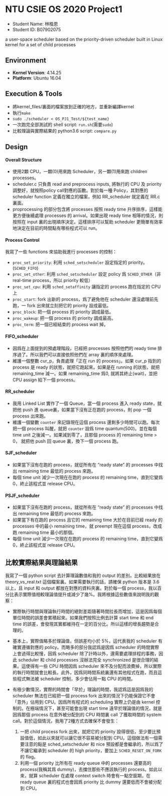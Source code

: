 # NTU CSIE OS 2020 Project1

+ Student Name: 林楷恩
+ Student ID: B07902075

a user-space scheduler based on the priority-driven scheduler built in Linux kernel for a set of child processes

## Environment

- **Kernel Version**: 4.14.25
- **Platform**: Ubuntu 16.04

## Execution & Tools
- 將kernel_files/裏面的檔案放到正確的地方，並重新編譯kernel
- 執行```make```
- ```sudo ./scheduler < OS_PJ1_Test/${test_name}```
- 一次跑完全部測試的 shell script: ```run.sh```(需要```sudo```)
- 比較理論與實際結果的 python3.6 script: ```compare.py```

## Design

#### Overall Structure
- 使用2顆 CPU，一顆(0)用來跑 Scheduler，另一顆(1)用來跑 children processes。
- scheduler.c 只負責 read and preprocess inputs, 將執行的 CPU 及 priority 調整好，就按照policy call對應的函數。對於每一種 Policy，其對應的 scheduler function 定義在獨立的檔案，例如 RR_scheduler 就定義在 RR.c 裏面。
- proprocessing 的部分包含將 processes 按照 ready time 升序排序，這樣能更方便後續處理 processes 的 arrival。如果出現 ready time 相等的情況，則按照在 input 裏的出現順序決定。這樣排序可以幫助 scheduler 更簡單有效率地決定在目前的時間點有哪些程式可以 run。

#### Process Control

我寫了一些 functions 來協助我進行 processes 的控制：

+ ```proc_set_priority```: 利用 ```sched_setscheduler``` 設定指定的 priority。(```SCHED_FIFO```)
+ ```proc_set_other```: 利用 ```sched_setscheduler``` 設定 policy 爲 ```SCHED_OTHER```（非 real-time process，所以 priority 較低）
+ ```proc_set_cpu```: 利用 ```sched_setaffinity``` 讓指定的 process 跑在指定的 CPU 上
+ ```proc_start```: fork 出新的 process，爲了避免他在 scheduler 還沒處理前先跑，一 fork 出來就立刻把它的 priority 設成最低。
+ ```proc_block```: 把一個 process 的 priority 調成最低。
+ ```proc_wakeup```: 把一個 process 的 priority 調成最高。
+ ```proc_term```: 把一個已經結束的 process wait 掉。

#### FIFO_scheduler

+ 因爲在上面提到的預處理階段，已經把 processes 按照他們的 ready time 排序過了。所以我們可以直接依照他們在 array 裏的順序來處理。
+ 維護一個整數 cur_p，負責處理「正在 run 的 process」。如果 cur_p 指到的 process 是 ready 的狀態，就把它跑起來。如果是在 running 的狀態，就把 remaining_time 減一。如果 remaining_time 爲0, 就將其終止(wait)，並把 CPU assign 給下一個 process。

#### RR_scheduler

+ 我用 Linked List 實作了一個 Queue，當一個 process 進入 ready state，就把他 push 進 queue裏，如果當下沒有正在跑的 process，則 pop 一個 process 出來跑。
+ 維護一個變數 ```counter``` 來記錄現在這個 process 還剩多少時間可以跑。每次把一個 process 叫醒，就把 ```counter``` 設爲 time quantum(500)。並在每個 time unit 之後減一。如果減到零了，且那個 process 的 remaining time > 0， 就把他 push 回 queue 裏，換下一個 process 跑。

#### SJF_scheduler

+ 如果當下沒有在跑的 process，就從所有在 “ready state” 的 processes 中找出 remaining time 最低的 process 來跑。
+ 每個 time unit 減少一次現在在跑的 process 的 remaining time，直到它變爲 0，終止該程式並 release CPU。

#### PSJF_scheduler

+ 如果當下沒有在跑的 process，就從所有在 “ready state” 的 processes 中找出 remaining time 最低的 process 來跑。
+ 如果當下有在跑的 process 且它的 remaining time 大於在目前已經 ready 的 processes 中的最小 remaining time，就 preempt 現在這個 process，改成跑 remaining time 最小的那個。
+ 每個 time unit 減少一次現在在跑的 process 的 remaining time，直到它變爲 0，終止該程式並 release CPU。

## 比較實際結果與理論結果

我寫了一個 python script 去計算理論數值和我的 output 的差別，比較結果放在 theory_vs_real.txt 這個檔案裏。如果需要執行的話，請確保 python 版本是 3.6 以上，且 input 和 output 都放在對應的資料夾裏。對於每一個 process，我以百分比表示實際值相較理論值提升或減少了幾%。我將根據這些數值來說明我的觀察：

+ 實際執行時間與理論執行時間的絕對差距隨著時間拉長而增加，這是因爲每個單位時間的誤差會累積起來。如果我們按照比例去計算 start time 和 end time 的誤差，會發現其實都維持在一定的百分比。所以這樣的增長趨勢是合理的。

+ 基本上，實際值略多於理論值，但誤差均小於 5%，這代表我的 scheduler 有確實遵循對應的 policy。而略多的部分我認爲是因爲 scheduler 的時間實際上會過得比較慢，因爲 scheduler 除了計時以外，還需要處理排程的事務，因此 scheduler 和 child processes 沒辦法完全 synchronized 是很合理的結果。這使得有一些 CPU 時間因爲 scheduler 來不及分配而浪費掉，所以實際的執行時間就會比較長。此外，因爲同時間系統裏還有其他程式在跑，而且這些程式無法被 scheduler 控制，多少會佔用一點 CPU 的時間。

+ 有極少數情況，實際的時間會「早於」理論的時間，我認爲這是因爲我的 scheduler 無法在已經把一個 process fork 出來的情況下仍能保證它不會「意外」佔用到 CPU。因爲所有程式的 scheduling 實際上仍是由 kernel 控制的。在極端情況下，甚至可能會出現 start time 遠早於理論值的情況，就是因爲那個 process 在意外被分配到的 CPU 時間裏 call 了獲取時間的 system call。對於這個情況，我用了2種方式去確保不會發生：
    1. 一把 child process fork 出來，就把它的 priority 設得很低，至少要比預設值低，如此以來就可以讓它很不容易被分配到 CPU。這個做法有一個需要注意的點是 sched_setscheduler 和 nice 預設都是會繼承的，所以爲了不讓它繼承到 scheduler 的 high priority，要加上 ```SCHED_RESET_ON_FORK``` 的 flag。
    2. 利用一個 priority 比所有在 ready queue 中的 processes 還要高的 process(我稱其爲 dummy)，去擋住那些不應該執行的 process。如此以來，就算 scheduler 在處理 context switch 時會有一點空窗期，在 ready queue 裏的程式也會因爲 priority 比 dummy 還要低而不會被分配到 CPU。